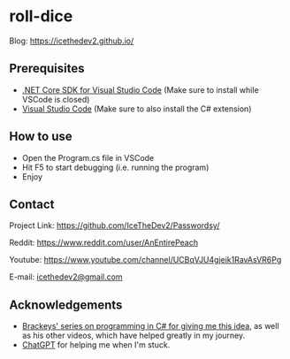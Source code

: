 # roll-dice

Blog: https://icethedev2.github.io/

## Prerequisites
- [.NET Core SDK for Visual Studio Code](https://dotnet.microsoft.com/en-us/) (Make sure to install while VSCode is closed)
- [Visual Studio Code](https://code.visualstudio.com/) (Make sure to also install the C# extension)

## How to use
- Open the Program.cs file in VSCode
- Hit F5 to start debugging (i.e. running the program)
- Enjoy

## Contact
Project Link: https://github.com/IceTheDev2/Passwordsy/  

Reddit: https://www.reddit.com/user/AnEntirePeach

Youtube: https://www.youtube.com/channel/UCBqVJU4gjeik1RavAsVR6Pg

E-mail: icethedev2@gmail.com

## Acknowledgements
- [Brackeys' series on programming in C# for giving me this idea](https://www.youtube.com/watch?v=u_Qv5IrMUqg&list=PLPV2KyIb3jR4CtEelGPsmPzlvP7ISPYzR&index=4), as well as his other videos, which have helped greatly in my journey.
- [ChatGPT](https://chat.openai.com/chat) for helping me when I'm stuck.
